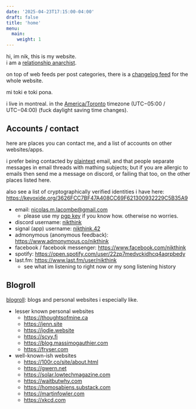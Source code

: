 ```yaml
---
date: '2025-04-23T17:15:00-04:00'
draft: false
title: 'home'
menu:
  main:
    weight: 1
---
```


hi, im nik, this is my website.  
i am a [relationship anarchist](https://theanarchistlibrary.org/library/andie-nordgren-the-short-instructional-manifesto-for-relationship-anarchy).

on top of web feeds per post categories,
there is a [changelog feed](/changelog.rss) for the whole website.

mi toki e toki pona.

<!-- more -->

i live in montreal. in the [America/Toronto](https://en.wikipedia.org/wiki/Eastern_Time_Zone)
timezone (UTC−05:00 / UTC−04:00) (fuck daylight saving time changes).

## Accounts / contact
here are places you can contact me, and a list of accounts on other websites/apps.

i prefer being contacted by [plaintext](https://useplaintext.email/) email,
and that people separate messages in email threads with mathing subjects;
but if you are allergic to emails then send me a message on discord,
or failing that too, on the other places listed here.

also see a list of cryptographically verified identities i have here: https://keyoxide.org/3626FCC7BF47A408CC69F621300932229C5B35A9

- email: <nicolas.m.lacombe@gmail.com>
    - please use my [pgp key](/pgp-key.html) if you know how.
      otherwise no worries.
- discord username: [nikthink](https://discordapp.com/users/866092094015668235)
- signal (app) username: [nikthink.42](https://signal.me/#eu/mfx3Xdh38_4cB8Ic60U1thc3kASzgh8K5ppdUUUX591rYJiBxFRKCar1lX8JBb_R)
- admonymous (anonymous feedback): https://www.admonymous.co/nikthink
- facebook / facebook messenger: https://www.facebook.com/nikthink
- spotify: https://open.spotify.com/user/22zp7medvckidhcq4aqrpbedy
- last.fm: https://www.last.fm/user/nikthink
    - see what im listening to right now or my song listening history

## Blogroll
[blogroll](https://en.wikipedia.org/wiki/Blogroll): blogs and personal websites i especially like.

- lesser known personal websites
    - <https://thoughtsofmine.ca>
    - <https://jenn.site>
    - <https://jodie.website>
    - <https://scyy.fi>
    - <https://blog.massimogauthier.com>
    - <https://frvser.com>
- well-known-ish websites
    - <https://100r.co/site/about.html>
    - <https://gwern.net>
    - <https://solar.lowtechmagazine.com>
    - <https://waitbutwhy.com>
    - <https://homosabiens.substack.com>
    - <https://martinfowler.com>
    - <https://xkcd.com>
